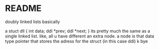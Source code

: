 # README
doubly linked lists
basically 

a stuct dll
{
	int data;
	ddl *prev;
	ddl *next;
}
its pretty much the same as a single linked list.
like, all u have different an extra node.
a node is that data type pointer that stores the
adress for the struct (in this case ddl)
k bye
